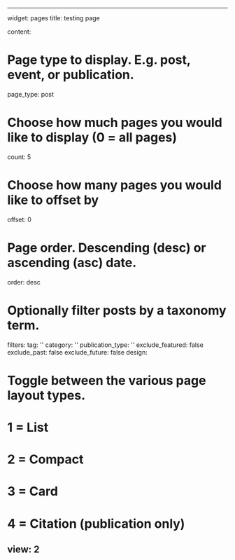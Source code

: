 ---
widget: pages
title: testing page

content:
  # Page type to display. E.g. post, event, or publication.
  page_type: post
  # Choose how much pages you would like to display (0 = all pages)
  count: 5
  # Choose how many pages you would like to offset by
  offset: 0
  # Page order. Descending (desc) or ascending (asc) date.
  order: desc
  # Optionally filter posts by a taxonomy term.
  filters:
    tag: ''
    category: ''
    publication_type: ''
    exclude_featured: false
    exclude_past: false
    exclude_future: false
design:
  # Toggle between the various page layout types.
  #   1 = List
  #   2 = Compact
  #   3 = Card
  #   4 = Citation (publication only)  
  view: 2
  ---
  
  
